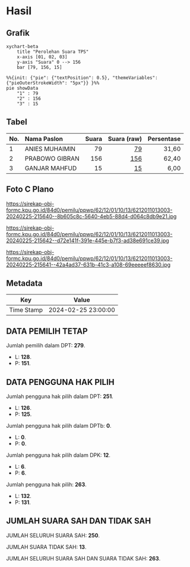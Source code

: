 # Hasil

## Grafik

```mermaid
xychart-beta
    title "Perolehan Suara TPS"
    x-axis [01, 02, 03]
    y-axis "Suara" 0 --> 156
    bar [79, 156, 15]
```

```mermaid
%%{init: {"pie": {"textPosition": 0.5}, "themeVariables": {"pieOuterStrokeWidth": "5px"}} }%%
pie showData
    "1" : 79
    "2" : 156
    "3" : 15
```

## Tabel

| No. | Nama Paslon    | Suara | Suara (raw) | Persentase |
|:--- |:-------------- | -----:| -----------:| ----------:|
| 1   | ANIES MUHAIMIN | 79    | [79][p-1]   | 31,60      |
| 2   | PRABOWO GIBRAN | 156   | [156][p-2]  | 62,40      |
| 3   | GANJAR MAHFUD  | 15    | [15][p-3]   | 6,00       |


[p-1]: https://github.com/gigit-pemilu/pemilu-2024-62-kalimantan-tengah/blob/main/pilpres/hitung-suara/sub/62-kalimantan-tengah/sub/12-murung-raya/sub/01-murung/sub/1013-beriwit/sub/003-tps/sub/paslon-1.txt
[p-2]: https://github.com/gigit-pemilu/pemilu-2024-62-kalimantan-tengah/blob/main/pilpres/hitung-suara/sub/62-kalimantan-tengah/sub/12-murung-raya/sub/01-murung/sub/1013-beriwit/sub/003-tps/sub/paslon-2.txt
[p-3]: https://github.com/gigit-pemilu/pemilu-2024-62-kalimantan-tengah/blob/main/pilpres/hitung-suara/sub/62-kalimantan-tengah/sub/12-murung-raya/sub/01-murung/sub/1013-beriwit/sub/003-tps/sub/paslon-3.txt

## Foto C Plano

https://sirekap-obj-formc.kpu.go.id/84d0/pemilu/ppwp/62/12/01/10/13/6212011013003-20240225-215640--8b605c8c-5640-4eb5-88d4-d064c8db9e21.jpg

https://sirekap-obj-formc.kpu.go.id/84d0/pemilu/ppwp/62/12/01/10/13/6212011013003-20240225-215642--d72e141f-391e-445e-b7f3-ad38e691ce39.jpg

https://sirekap-obj-formc.kpu.go.id/84d0/pemilu/ppwp/62/12/01/10/13/6212011013003-20240225-215641--42a4ad37-631b-41c3-a108-69eeeeef8630.jpg


## Metadata

| Key        | Value               |
| ---------- | ------------------- |
| Time Stamp | 2024-02-25 23:00:00 |


## DATA PEMILIH TETAP

Jumlah pemilih dalam DPT: **279**.
 * L: **128**.
 * P: **151**.

## DATA PENGGUNA HAK PILIH

Jumlah pengguna hak pilih dalam DPT: **251**.
 * L: **126**.
 * P: **125**.

Jumlah pengguna hak pilih dalam DPTb: **0**.
 * L: **0**.
 * P: **0**.

Jumlah pengguna hak pilih dalam DPK: **12**.
 * L: **6**.
 * P: **6**.

Jumlah pengguna hak pilih: **263**.
 * L: **132**.
 * P: **131**.

## JUMLAH SUARA SAH DAN TIDAK SAH

JUMLAH SELURUH SUARA SAH: **250**.

JUMLAH SUARA TIDAK SAH: **13**.

JUMLAH SELURUH SUARA SAH DAN SUARA TIDAK SAH: **263**.


